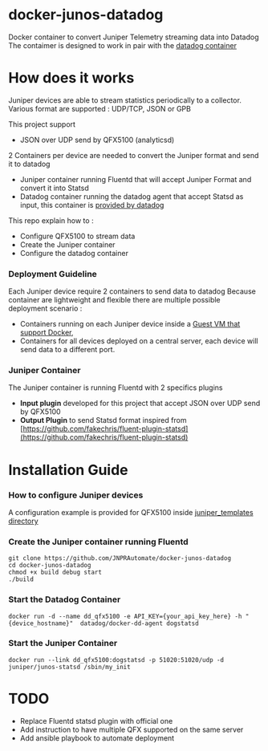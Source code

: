 # docker-junos-datadog
Docker container to convert Juniper Telemetry streaming data into Datadog
The contaimer is designed to work in pair with the [datadog container](https://github.com/DataDog/docker-dd-agent)

# How does it works

Juniper devices are able to stream statistics periodically to a collector.
Various format are supported : UDP/TCP, JSON or GPB

This project support
 - JSON over UDP send by QFX5100 (analyticsd)

2 Containers per device are needed to convert the Juniper format and send it to datadog
- Juniper container running Fluentd that will accept Juniper Format and convert it into Statsd
- Datadog container running the datadog agent that accept Statsd as input, this container is [provided by datadog](https://github.com/DataDog/docker-dd-agent)

This repo explain how to :
- Configure QFX5100 to stream data
- Create the Juniper container
- Configure the datadog container

### Deployment Guideline

Each Juniper device require 2 containers to send data to datadog
Because container are lightweight and flexible there are multiple possible deployment scenario :
 - Containers running on each Juniper device inside a [Guest VM that support Docker](https://github.com/dgarros/guestvm-coreos/wiki/Deploy-a-CoreOS-Guest-VM-on-a-QFX5100),
 - Containers for all devices deployed on a central server, each device will send data to a different port.

### Juniper Container

The Juniper container is running Fluentd with 2 specifics plugins
- **Input plugin** developed for this project that accept JSON over UDP send by QFX5100
- **Output Plugin** to send Statsd format inspired from [https://github.com/fakechris/fluent-plugin-statsd](https://github.com/fakechris/fluent-plugin-statsd)

# Installation Guide
### How to configure Juniper devices

A configuration example is provided for QFX5100 inside [juniper_templates directory](https://github.com/JNPRAutomate/docker-junos-datadog/tree/master/juniper_templates)

### Create the Juniper container running Fluentd
```
git clone https://github.com/JNPRAutomate/docker-junos-datadog
cd docker-junos-datadog
chmod +x build debug start
./build
```

### Start the Datadog Container
```
docker run -d --name dd_qfx5100 -e API_KEY={your_api_key_here} -h "{device_hostname}"  datadog/docker-dd-agent dogstatsd
```

### Start the Juniper Container
```
docker run --link dd_qfx5100:dogstatsd -p 51020:51020/udp -d juniper/junos-statsd /sbin/my_init
```

# TODO
- Replace Fluentd statsd plugin with official one
- Add instruction to have multiple QFX supported on the same server
- Add ansible playbook to automate deployment
